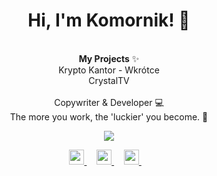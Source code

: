 <div align="center">
<h1>Hi, I'm Komornik! 👋</h1><br>
<b>My Projects</b> ✨<br>
<a style="text-decoration:none;" href="#">Krypto Kantor - Wkrótce</a> <br>
<a style="text-decoration:none;" href="https://crystaltv.space/">CrystalTV</a> <br>
<br>
Copywriter & Developer 💻<br>
The more you work, the 'luckier' you become. 💙<br>
    
  <img src="https://raw.githubusercontent.com/wolfiwaifu/wolfiwaifu/3a09a00445db4952b5eddb4d39b52e3d1aa562ef/snejk.svg"></img>

  <a href="https://discord.gg/crystalsh0p">
       <picture>
           <source height="24px" media="(prefers-color-scheme: dark)" srcset="https://user-images.githubusercontent.com/13122796/178032563-d4e084b7-244e-4358-af50-26bde6dd4996.png" />
           <img height="24px" src="https://user-images.githubusercontent.com/13122796/178032563-d4e084b7-244e-4358-af50-26bde6dd4996.png" />
       </picture>
   </a>&nbsp;&nbsp;&nbsp;
    <a href="https://t.me/+11XlS8J3d3ExODU0">
      <picture>
         <source height="24px" media="(prefers-color-scheme: dark)" srcset="https://user-images.githubusercontent.com/13122796/178032213-faf25ab8-0bc3-4a94-a730-b524c96df124.png" />
         <img height="24px" src="https://user-images.githubusercontent.com/13122796/178032213-faf25ab8-0bc3-4a94-a730-b524c96df124.png" />
      </picture>
   </a>&nbsp;&nbsp;&nbsp;
   <a href="https://x.com/komornik8993">
      <picture>
         <source media="(prefers-color-scheme: dark)" srcset="https://user-images.githubusercontent.com/93124920/270180600-7c1b38bf-889b-4d68-bd5e-b9d86f91421a.png">
         <img height="24px" src="https://user-images.githubusercontent.com/93124920/270108715-d80743fa-b330-4809-b1e6-79fbdc60d09c.png" />
      </picture>
   </a>&nbsp;&nbsp;&nbsp;
</div>
